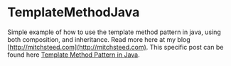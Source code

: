 # TemplateMethodJava
Simple example of how to use the template method pattern in java, using both composition, and inheritance. Read more here at my blog [http://mitchsteed.com](http://mitchsteed.com). This specific post can be found here [Template Method Pattern in Java](http://www.mitchsteed.com/template-method-pattern-java/).